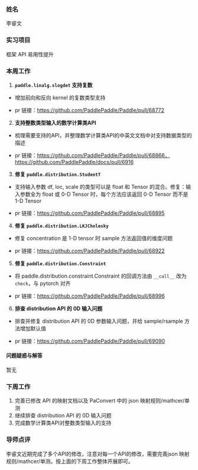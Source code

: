 ### 姓名

李睿文

### 实习项目

框架 API 易用性提升

### 本周工作

1. **`paddle.linalg.slogdet` 支持复数**

- 增加前向和反向 kernel 的复数类型支持

- pr 链接：https://github.com/PaddlePaddle/Paddle/pull/68772

2. **支持整数类型输入的数学计算类API**

- 梳理需要支持的API，并整理数学计算类API的中英文文档中对支持数据类型的描述

- pr 链接：https://github.com/PaddlePaddle/Paddle/pull/68866， https://github.com/PaddlePaddle/docs/pull/6916

3. **修复 `paddle.distribution.StudentT`**

- 支持输入参数 df, loc, scale 的类型可以是 float 和 Tensor 的混合。修复：输入参数全为 float 或 0-D Tensor 时，每个方法应该返回 0-D Tensor 而不是 1-D Tensor

- pr 链接：https://github.com/PaddlePaddle/Paddle/pull/68895

4. **修复 `paddle.distribution.LKJCholesky`**

- 修复 concentration  是 1-D tensor 时 sample 方法返回值的维度问题

- pr 链接：https://github.com/PaddlePaddle/Paddle/pull/68922

5. **修复 `paddle.distribution.Constraint`**

- 将 paddle.distribution.constraint.Constraint 的回调方法由 `__call__` 改为 `check`，与 pytorch 对齐

- pr 链接：https://github.com/PaddlePaddle/Paddle/pull/68996

6. **排查 distribution API 的 0D 输入问题**

- 排查并修复 distribution API 的 0D 参数输入问题，并给 sample/rsample 方法增加默认值

- pr 链接：https://github.com/PaddlePaddle/Paddle/pull/69090

#### 问题疑惑与解答

暂无

### 下周工作

1. 完善已修改 API 的映射文档以及 PaConvert 中的 json 映射规则/mathcer/单测
1. 继续排查 distribution API 的 0D 输入问题
1. 完成数学计算类API对整数类型输入的支持

### 导师点评
李睿文近期完成了多个API的修改，注意对每一个API的修改，需要完善json 映射规则/mathcer/单测。按上面的下周工作整体开展即可。
